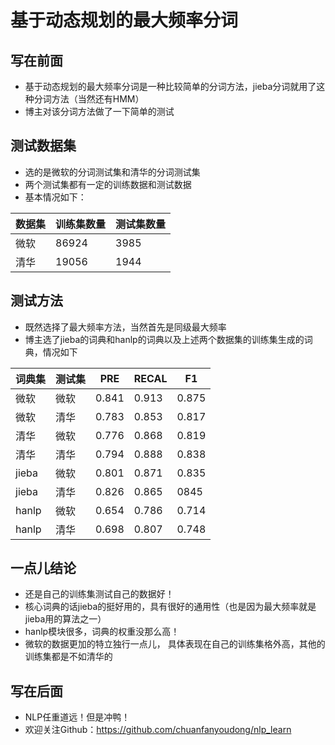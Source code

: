 # 基于动态规划的最大频率分词

## 写在前面

- 基于动态规划的最大频率分词是一种比较简单的分词方法，jieba分词就用了这种分词方法（当然还有HMM）
- 博主对该分词方法做了一下简单的测试

## 测试数据集

- 选的是微软的分词测试集和清华的分词测试集
- 两个测试集都有一定的训练数据和测试数据
- 基本情况如下：

|数据集|训练集数量|测试集数量|
|----|----|------|
|微软|86924|3985|
|清华|19056|1944|

## 测试方法

- 既然选择了最大频率方法，当然首先是同级最大频率
- 博主选了jieba的词典和hanlp的词典以及上述两个数据集的训练集生成的词典，情况如下

|词典集|测试集|PRE|RECAL|F1|
|----|----|----|----|----|
|微软|微软|0.841|0.913|0.875|
|微软|清华|0.783|0.853|0.817|
|清华|微软|0.776|0.868|0.819|
|清华|清华|0.794|0.888|0.838|
|jieba|微软|0.801|0.871|0.835|
|jieba|清华|0.826|0.865|0845|
|hanlp|微软|0.654|0.786|0.714|
|hanlp|清华|0.698|0.807|0.748|

## 一点儿结论

- 还是自己的训练集测试自己的数据好！
- 核心词典的话jieba的挺好用的，具有很好的通用性（也是因为最大频率就是jieba用的算法之一）
- hanlp模块很多，词典的权重没那么高！
- 微软的数据更加的特立独行一点儿， 具体表现在自己的训练集格外高，其他的训练集都是不如清华的

## 写在后面

- NLP任重道远！但是冲鸭！
- 欢迎关注Github：https://github.com/chuanfanyoudong/nlp_learn